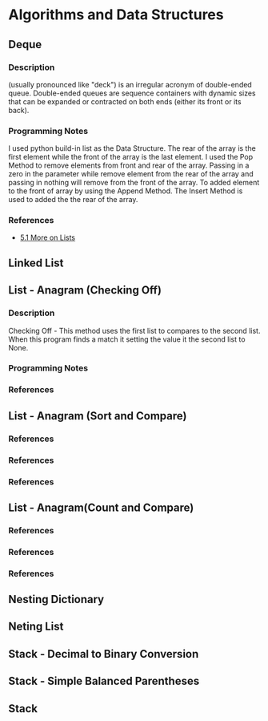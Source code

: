 # Algorithms and Data Structures

## Deque
### Description  
(usually pronounced like "deck") is an irregular acronym of double-ended queue. Double-ended queues are sequence containers with dynamic sizes that can be expanded or contracted on both ends (either its front or its back).

### Programming Notes
I used python build-in list as the Data Structure. The rear of the array is the first element while the front of the array is the last
element. I used the Pop Method to remove elements from front and rear of the array. Passing in a zero in the parameter while remove element from the rear of the array and passing in nothing will remove from the front of the array. To added element to the front of array by using the Append Method. The Insert Method is used to added the the rear of the array.  

### References
* [5.1 More on Lists](https://docs.python.org/3.1/tutorial/datastructures.html)

## Linked List

## List - Anagram (Checking Off)

### Description  

Checking Off - This method uses the first list to compares to the second list. When this program finds a match it setting the value it the second list to None.





### Programming Notes

### References

## List - Anagram (Sort and Compare)

### References

### References

### References

## List - Anagram(Count and Compare)

### References

### References

### References

## Nesting Dictionary

## Neting List

## Stack - Decimal to Binary Conversion

## Stack - Simple Balanced Parentheses

## Stack





 

